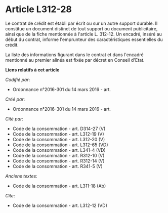 # Article L312-28

Le contrat de crédit est établi par écrit ou sur un autre support durable. Il constitue un document distinct de tout support
ou document publicitaire, ainsi que de la fiche mentionnée à l'article L. 312-12. Un encadré, inséré au début du contrat,
informe l'emprunteur des caractéristiques essentielles du crédit. 

La liste des informations figurant dans le contrat et dans l'encadré mentionné au premier alinéa est fixée par décret en
Conseil d'Etat.

**Liens relatifs à cet article**

_Codifié par_:

  - Ordonnance n°2016-301 du 14 mars 2016 - art.

_Créé par_:

  - Ordonnance n°2016-301 du 14 mars 2016 - art.

_Cité par_:

  - Code de la consommation - art. D314-27 (V)
  - Code de la consommation - art. L312-19 (V)
  - Code de la consommation - art. L312-20 (V)
  - Code de la consommation - art. L312-65 (VD)
  - Code de la consommation - art. L341-4 (VD)
  - Code de la consommation - art. R312-10 (V)
  - Code de la consommation - art. R312-14 (V)
  - Code de la consommation - art. R341-5 (V)

_Anciens textes_:

  - Code de la consommation - art. L311-18 (Ab)

_Cite_:

  - Code de la consommation - art. L312-12 (VD)
